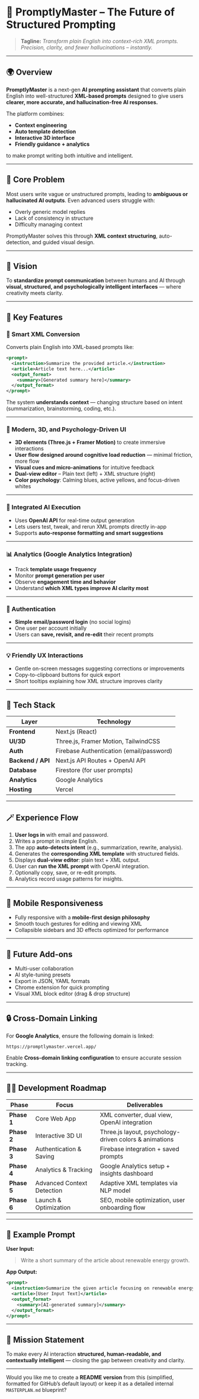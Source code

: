 
# 🧠 **PromptlyMaster – The Future of Structured Prompting**

> **Tagline:** *Transform plain English into context-rich XML prompts. Precision, clarity, and fewer hallucinations – instantly.*

---

## 🌍 Overview

**PromptlyMaster** is a next-gen **AI prompting assistant** that converts plain English into well-structured **XML-based prompts** designed to give users **clearer, more accurate, and hallucination-free AI responses.**

The platform combines:

* **Context engineering**
* **Auto template detection**
* **Interactive 3D interface**
* **Friendly guidance + analytics**

to make prompt writing both intuitive and intelligent.

---

## 🧩 Core Problem

Most users write vague or unstructured prompts, leading to **ambiguous or hallucinated AI outputs**. Even advanced users struggle with:

* Overly generic model replies
* Lack of consistency in structure
* Difficulty managing context

PromptlyMaster solves this through **XML context structuring**, auto-detection, and guided visual design.

---

## 🚀 Vision

To **standardize prompt communication** between humans and AI through **visual, structured, and psychologically intelligent interfaces** — where creativity meets clarity.

---

## 🎯 Key Features

### 🧠 Smart XML Conversion

Converts plain English into XML-based prompts like:

```xml
<prompt>
  <instruction>Summarize the provided article.</instruction>
  <article>Article text here...</article>
  <output_format>
    <summary>[Generated summary here]</summary>
  </output_format>
</prompt>
```

The system **understands context** — changing structure based on intent (summarization, brainstorming, coding, etc.).

---

### 🎨 Modern, 3D, and Psychology-Driven UI

* **3D elements (Three.js + Framer Motion)** to create immersive interactions
* **User flow designed around cognitive load reduction** — minimal friction, more flow
* **Visual cues and micro-animations** for intuitive feedback
* **Dual-view editor** – Plain text (left) + XML structure (right)
* **Color psychology**: Calming blues, active yellows, and focus-driven whites

---

### 🤖 Integrated AI Execution

* Uses **OpenAI API** for real-time output generation
* Lets users test, tweak, and rerun XML prompts directly in-app
* Supports **auto-response formatting and smart suggestions**

---

### 📊 Analytics (Google Analytics Integration)

* Track **template usage frequency**
* Monitor **prompt generation per user**
* Observe **engagement time and behavior**
* Understand **which XML types improve AI clarity most**

---

### 👥 Authentication

* **Simple email/password login** (no social logins)
* One user per account initially
* Users can **save, revisit, and re-edit** their recent prompts

---

### 💡 Friendly UX Interactions

* Gentle on-screen messages suggesting corrections or improvements
* Copy-to-clipboard buttons for quick export
* Short tooltips explaining how XML structure improves clarity

---

## 🧰 Tech Stack

| Layer             | Technology                               |
| ----------------- | ---------------------------------------- |
| **Frontend**      | Next.js (React)                          |
| **UI/3D**         | Three.js, Framer Motion, TailwindCSS     |
| **Auth**          | Firebase Authentication (email/password) |
| **Backend / API** | Next.js API Routes + OpenAI API          |
| **Database**      | Firestore (for user prompts)             |
| **Analytics**     | Google Analytics                         |
| **Hosting**       | Vercel                                   |

---

## 🪄 Experience Flow

1. **User logs in** with email and password.
2. Writes a prompt in simple English.
3. The app **auto-detects intent** (e.g., summarization, rewrite, analysis).
4. Generates the **corresponding XML template** with structured fields.
5. Displays **dual-view editor**: plain text + XML output.
6. User can **run the XML prompt** with OpenAI integration.
7. Optionally copy, save, or re-edit prompts.
8. Analytics record usage patterns for insights.

---

## 📱 Mobile Responsiveness

* Fully responsive with a **mobile-first design philosophy**
* Smooth touch gestures for editing and viewing XML
* Collapsible sidebars and 3D effects optimized for performance

---

## 🧭 Future Add-ons

* Multi-user collaboration
* AI style-tuning presets
* Export in JSON, YAML formats
* Chrome extension for quick prompting
* Visual XML block editor (drag & drop structure)

---

## 🔒 Cross-Domain Linking

For **Google Analytics**, ensure the following domain is linked:

```
https://promptlymaster.vercel.app/
```

Enable **Cross-domain linking configuration** to ensure accurate session tracking.

---

## 🧑‍💻 Development Roadmap

| Phase       | Focus                      | Deliverables                                           |
| ----------- | -------------------------- | ------------------------------------------------------ |
| **Phase 1** | Core Web App               | XML converter, dual view, OpenAI integration           |
| **Phase 2** | Interactive 3D UI          | Three.js layout, psychology-driven colors & animations |
| **Phase 3** | Authentication & Saving    | Firebase integration + saved prompts                   |
| **Phase 4** | Analytics & Tracking       | Google Analytics setup + insights dashboard            |
| **Phase 5** | Advanced Context Detection | Adaptive XML templates via NLP model                   |
| **Phase 6** | Launch & Optimization      | SEO, mobile optimization, user onboarding flow         |

---

## 🧬 Example Prompt

**User Input:**

> Write a short summary of the article about renewable energy growth.

**App Output:**

```xml
<prompt>
  <instruction>Summarize the given article focusing on renewable energy growth trends.</instruction>
  <article>[User Input Text]</article>
  <output_format>
    <summary>[AI-generated summary]</summary>
  </output_format>
</prompt>
```

---

## 🌟 Mission Statement

To make every AI interaction **structured, human-readable, and contextually intelligent** — closing the gap between creativity and clarity.

---

Would you like me to create a **README version** from this (simplified, formatted for GitHub’s default layout) or keep it as a detailed internal `MASTERPLAN.md` blueprint?
